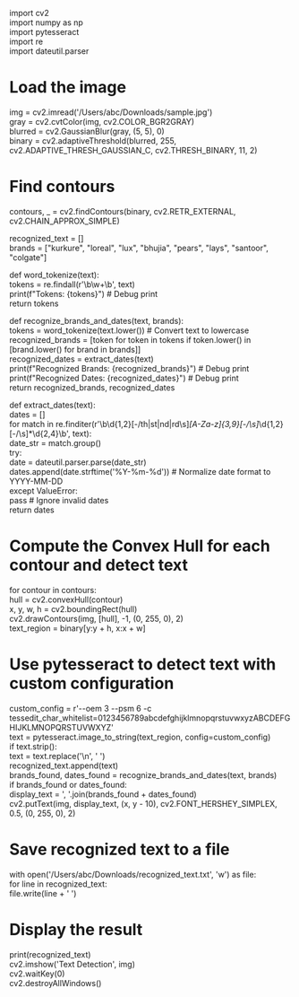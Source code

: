 import cv2  
import numpy as np  
import pytesseract  
import re  
import dateutil.parser  
  
# Load the image  
img = cv2.imread('/Users/abc/Downloads/sample.jpg')  
gray = cv2.cvtColor(img, cv2.COLOR_BGR2GRAY)  
blurred = cv2.GaussianBlur(gray, (5, 5), 0)  
binary = cv2.adaptiveThreshold(blurred, 255, cv2.ADAPTIVE_THRESH_GAUSSIAN_C, cv2.THRESH_BINARY, 11, 2)  
  
# Find contours  
contours, _ = cv2.findContours(binary, cv2.RETR_EXTERNAL, cv2.CHAIN_APPROX_SIMPLE)  
  
recognized_text = []  
brands = ["kurkure", "loreal", "lux", "bhujia", "pears", "lays", "santoor", "colgate"]  
  
def word_tokenize(text):  
   tokens = re.findall(r'\b\w+\b', text)  
   print(f"Tokens: {tokens}")  # Debug print  
   return tokens  
  
def recognize_brands_and_dates(text, brands):  
   tokens = word_tokenize(text.lower())  # Convert text to lowercase  
   recognized_brands = [token for token in tokens if token.lower() in [brand.lower() for brand in brands]]  
   recognized_dates = extract_dates(text)  
   print(f"Recognized Brands: {recognized_brands}")  # Debug print  
   print(f"Recognized Dates: {recognized_dates}")  # Debug print  
   return recognized_brands, recognized_dates  
  
def extract_dates(text):  
   dates = []  
   for match in re.finditer(r'\b\d{1,2}[-/th|st|nd|rd\s]*[A-Za-z]{3,9}[-/\s]*\d{1,2}[-/\s]*\d{2,4}\b', text):  
      date_str = match.group()  
      try:  
        date = dateutil.parser.parse(date_str)  
        dates.append(date.strftime('%Y-%m-%d'))  # Normalize date format to YYYY-MM-DD  
      except ValueError:  
        pass  # Ignore invalid dates  
   return dates  
  
# Compute the Convex Hull for each contour and detect text  
for contour in contours:  
   hull = cv2.convexHull(contour)  
   x, y, w, h = cv2.boundingRect(hull)  
   cv2.drawContours(img, [hull], -1, (0, 255, 0), 2)  
   text_region = binary[y:y + h, x:x + w]  
    
   # Use pytesseract to detect text with custom configuration  
   custom_config = r'--oem 3 --psm 6 -c tessedit_char_whitelist=0123456789abcdefghijklmnopqrstuvwxyzABCDEFGHIJKLMNOPQRSTUVWXYZ'  
   text = pytesseract.image_to_string(text_region, config=custom_config)  
   if text.strip():  
      text = text.replace('\n', ' ')  
      recognized_text.append(text)  
      brands_found, dates_found = recognize_brands_and_dates(text, brands)  
      if brands_found or dates_found:  
        display_text = ', '.join(brands_found + dates_found)  
        cv2.putText(img, display_text, (x, y - 10), cv2.FONT_HERSHEY_SIMPLEX, 0.5, (0, 255, 0), 2)  
  
# Save recognized text to a file  
with open('/Users/abc/Downloads/recognized_text.txt', 'w') as file:  
   for line in recognized_text:  
      file.write(line + ' ')  
  
# Display the result  
print(recognized_text)  
cv2.imshow('Text Detection', img)  
cv2.waitKey(0)  
cv2.destroyAllWindows()
